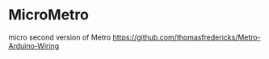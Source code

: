 # MicroMetro
micro second version of Metro https://github.com/thomasfredericks/Metro-Arduino-Wiring
